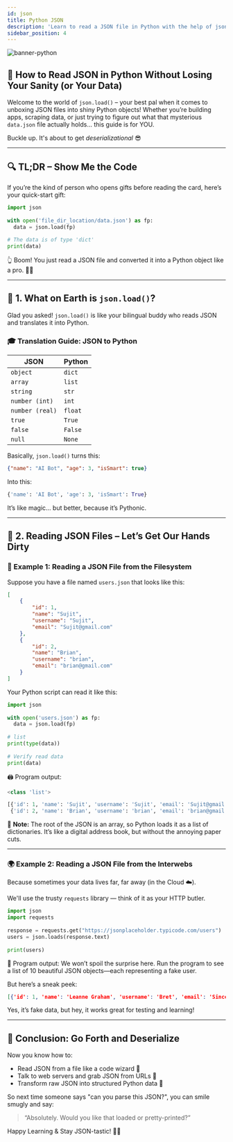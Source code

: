 ```yaml
---
id: json
title: Python JSON
description: 'Learn to read a JSON file in Python with the help of json.load() method which reads the data into a Python object.'
sidebar_position: 4
---
```

![banner-python](@site/static/img/kits/python/banner-python.png)

## 🧠 How to Read JSON in Python Without Losing Your Sanity (or Your Data)

Welcome to the world of `json.load()` – your best pal when it comes to unboxing JSON files into shiny Python objects! Whether you’re building apps, scraping data, or just trying to figure out what that mysterious `data.json` file actually holds… this guide is for YOU.

Buckle up. It's about to get *deserializational* 😎

---

## 🔍 TL;DR – Show Me the Code

If you’re the kind of person who opens gifts before reading the card, here’s your quick-start gift:

```python
import json
 
with open('file_dir_location/data.json') as fp:
  data = json.load(fp)
 
# The data is of type 'dict'
print(data)
```

👆 Boom! You just read a JSON file and converted it into a Python object like a pro. 🎩✨

---

## 🧬 1. What on Earth is `json.load()`?

Glad you asked! `json.load()` is like your bilingual buddy who reads JSON and translates it into Python.

### 🎓 Translation Guide: JSON to Python

| JSON         | Python     |
|--------------|------------|
| `object`     | `dict`     |
| `array`      | `list`     |
| `string`     | `str`      |
| `number (int)` | `int`    |
| `number (real)` | `float` |
| `true`       | `True`     |
| `false`      | `False`    |
| `null`       | `None`     |

Basically, `json.load()` turns this:

```json
{"name": "AI Bot", "age": 3, "isSmart": true}
```

Into this:

```python
{'name': 'AI Bot', 'age': 3, 'isSmart': True}
```

It’s like magic… but better, because it’s Pythonic.

---

## 🧪 2. Reading JSON Files – Let’s Get Our Hands Dirty

### 🧾 Example 1: Reading a JSON File from the Filesystem

Suppose you have a file named `users.json` that looks like this:

```json
[
    {
        "id": 1,
        "name": "Sujit",
        "username": "Sujit",
        "email": "Sujit@gmail.com"
    },
    {
        "id": 2,
        "name": "Brian",
        "username": "brian",
        "email": "brian@gmail.com"
    }
]
```

Your Python script can read it like this:

```python
import json
 
with open('users.json') as fp:
  data = json.load(fp)
 
# list
print(type(data))
 
# Verify read data
print(data)
```

🖨️ Program output:

```python
<class 'list'>

[{'id': 1, 'name': 'Sujit', 'username': 'Sujit', 'email': 'Sujit@gmail.com'}, 
 {'id': 2, 'name': 'Brian', 'username': 'brian', 'email': 'brian@gmail.com'}]
```

📌 **Note:** The root of the JSON is an array, so Python loads it as a list of dictionaries. It’s like a digital address book, but without the annoying paper cuts.

---

### 🌍 Example 2: Reading a JSON File from the Interwebs

Because sometimes your data lives far, far away (in the Cloud ☁️).

We'll use the trusty `requests` library — think of it as your HTTP butler.

```python
import json
import requests
 
response = requests.get("https://jsonplaceholder.typicode.com/users")
users = json.loads(response.text)
 
print(users)
```

🎁 Program output:
We won’t spoil the surprise here. Run the program to see a list of 10 beautiful JSON objects—each representing a fake user.

But here’s a sneak peek:

```json
[{'id': 1, 'name': 'Leanne Graham', 'username': 'Bret', 'email': 'Sincere@april.biz'}, ... ]
```

Yes, it’s fake data, but hey, it works great for testing and learning!

---

## 🎉 Conclusion: Go Forth and Deserialize

Now you know how to:

- Read JSON from a file like a code wizard 🧙
- Talk to web servers and grab JSON from URLs 📡
- Transform raw JSON into structured Python data 🐍

So next time someone says "can you parse this JSON?", you can smile smugly and say:

> “Absolutely. Would you like that loaded or pretty-printed?”

Happy Learning & Stay JSON-tastic! 💾✨

